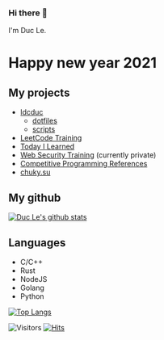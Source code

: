 ### Hi there 👋

I'm Duc Le.

# Happy new year 2021

## My projects  

* [ldcduc](https://github.com/ldcduc/ldcduc)
    * [dotfiles](https://github.com/ldcduc/ldcduc/tree/main/dotfiles)
    * [scripts](https://github.com/ldcduc/ldcduc/tree/main/scripts)
* [LeetCode Training](https://github.com/ldcduc/leetcode-training)
* [Today I Learned](https://github.com/ldcduc/today-I-learned)
* [Web Security Training](https://github.com/ldcduc/web-security-training) (currently private)
* [Competitive Programming References](https://github.com/ldcduc/competitive-programming-references.git)
* [chuky.su](https://github.com/ldcduc/chukysu)


## My github

[![Duc Le's github stats](https://github-readme-stats.vercel.app/api?username=ldcduc&show_icons=true&theme=ayu-mirage)](https://github.com/ldcduc)  

## Languages

* C/C++
* Rust
* NodeJS
* Golang
* Python

[![Top Langs](https://github-readme-stats.vercel.app/api/top-langs/?username=ldcduc&layout=compact)](https://github.com/ldcduc)

![Visitors](https://visitor-badge.laobi.icu/badge?page_id=ldcduc.ldcduc)
[![Hits](https://hits.seeyoufarm.com/api/count/incr/badge.svg?url=https%3A%2F%2Fgithub.com%2Fldcduc%2Fldcduc%2Fblob%2Fmain%2FREADME.md&count_bg=%2379C83D&title_bg=%23555555&icon=&icon_color=%23E7E7E7&title=hits&edge_flat=false)](https://hits.seeyoufarm.com)
